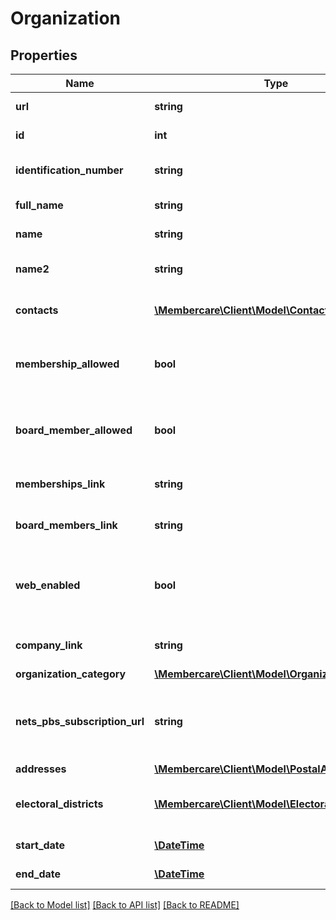 # Organization

## Properties
Name | Type | Description | Notes
------------ | ------------- | ------------- | -------------
**url** | **string** | The link to the current resource | [optional] 
**id** | **int** | The id of the Organization | [optional] 
**identification_number** | **string** | The identification number of the Organization | [optional] 
**full_name** | **string** | The full name of the Organization | [optional] 
**name** | **string** | The name of the Organization | [optional] 
**name2** | **string** | The second name of the Organization | [optional] 
**contacts** | [**\Membercare\Client\Model\Contact[]**](Contact.md) | List of contact information of the Organization | [optional] 
**membership_allowed** | **bool** | Indicates wether or not membership is allowed in the organization | [optional] 
**board_member_allowed** | **bool** | Indicates wether or not boardmembership is allowed in the organization | [optional] 
**memberships_link** | **string** | Link to get members of the organization. | [optional] 
**board_members_link** | **string** | Link to get boardmembers of the organization. | [optional] 
**web_enabled** | **bool** | Indicates if this organization should be used on publicly accessible websites | [optional] 
**company_link** | **string** | Link to a connected Company | [optional] 
**organization_category** | [**\Membercare\Client\Model\OrganizationCategory**](OrganizationCategory.md) |  | [optional] 
**nets_pbs_subscription_url** | **string** | This is the link to use for enrollment to NETS PBS Service for this particular organization | [optional] 
**addresses** | [**\Membercare\Client\Model\PostalAddress[]**](PostalAddress.md) | Addresses | [optional] 
**electoral_districts** | [**\Membercare\Client\Model\ElectoralDistrict[]**](ElectoralDistrict.md) | A list of electoral districts mapped to the organization. | [optional] 
**start_date** | [**\DateTime**](\DateTime.md) | The start date of the organization | [optional] 
**end_date** | [**\DateTime**](\DateTime.md) | The end date of the organization | [optional] 

[[Back to Model list]](../../README.md#documentation-for-models) [[Back to API list]](../../README.md#documentation-for-api-endpoints) [[Back to README]](../../README.md)

